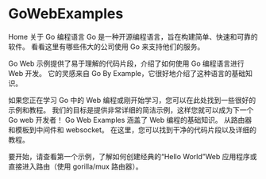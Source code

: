 # GoWebExamples
Home
关于 Go 编程语言
Go 是一种开源编程语言，旨在构建简单、快速和可靠的软件。 看看这里有哪些伟大的公司使用 Go 来支持他们的服务。

Go Web 示例提供了易于理解的代码片段，介绍了如何使用 Go 编程语言进行 Web 开发。 它的灵感来自 Go By Example，它很好地介绍了这种语言的基础知识。


如果您正在学习 Go 中的 Web 编程或刚开始学习，您可以在此处找到一些很好的示例和教程。 我们的目标是提供非常详细的简洁示例，这样您就可以成为下一个 Go web 开发者！ Go Web Examples 涵盖了 Web 编程的基础知识。 从路由器和模板到中间件和 websocket。 在这里，您可以找到干净的代码片段以及详细的教程。

要开始，请查看第一个示例，了解如何创建经典的“Hello World”Web 应用程序或直接进入路由（使用 gorilla/mux 路由器）。
